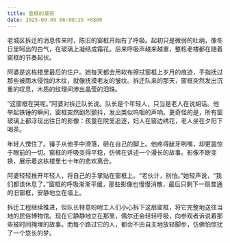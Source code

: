 ```yaml
---
title: 窗框的凝视
date: 2025-09-09 06:00:25 +0800
---
```


老城区拆迁的消息传来时，陈旧的窗框开始有了呼吸。起初只是微弱的吐纳，像冬日里呵出的白气，在玻璃上凝结成霜花。后来呼吸声越来越重，整栋老楼都在随着窗框的节奏起伏。

阿婆是这栋楼里最后的住户。她每天都会用软布擦拭窗框上岁月的痕迹，手指抚过那些被雨水侵蚀的木纹，就像抚摸老友的皱纹。拆迁队来的那天，窗框突然发出沉重的叹息，木质的纹理间渗出晶莹的泪珠。

“这窗框在哭呢。”阿婆对拆迁队长说。队长是个年轻人，只当是老人在说胡话。他举起铁锤的瞬间，窗框突然剧烈颤抖，发出类似呜咽的声响。更奇怪的是，所有窗玻璃上都浮现出往日的影像：孩童在院里追逐，妇人在窗边绣花，老人坐在夕阳下喝茶。

年轻人愣住了。锤子从他手中滑落，砸在自己的脚上。他疼得龇牙咧嘴，却更震惊于眼前的一切。窗框的呼吸变得平稳，仿佛在讲述一个漫长的故事。影像不断变换，展示着这栋楼里七十年的悲欢离合。

阿婆轻轻推开年轻人，将自己的手掌贴在窗框上。“老伙计，别怕。”她轻声说，“我们都该休息了。”窗框的呼吸渐渐平缓，那些影像也慢慢消散，最后只剩下一扇普通的旧窗框，安静地立在墙上。

拆迁工程继续推进，但队长特意吩咐工人们小心拆下这扇窗框，将它完整地送往当地的民俗博物馆。现在它静静地立在那里，偶尔还会轻轻呼吸，向参观者诉说着那些被时间掩埋的故事。而每个路过它的人，都会不由自主地放轻脚步，仿佛怕惊扰了一个悠长的梦。
